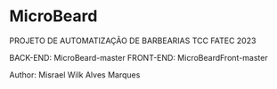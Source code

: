 # MicroBeard

PROJETO DE AUTOMATIZAÇÃO DE BARBEARIAS TCC FATEC 2023

BACK-END: MicroBeard-master
FRONT-END: MicroBeardFront-master

Author: Misrael Wilk Alves Marques
